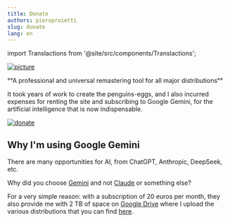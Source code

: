 ```yaml
---
title: Donate
authors: pieroproietti
slug: donate
lang: en
---
```

import Translactions from '@site/src/components/Translactions';

<Translactions />

[![picture](/img/donate-picture.png)](https://paypal.me/penguinseggs)

°°A professional and universal remastering tool for all major distributions°°

It took years of work to create the penguins-eggs, and I also incurred expenses for renting the site and subscribing to Google Gemini, for the artificial intelligence that is now indispensable.


[![donate](https://img.shields.io/badge/Donate-00457C?style=for-the-badge&logo=paypal&logoColor=white)](https://paypal.me/penguinseggs)

## Why I'm using Google Gemini
There are many opportunities for AI, from ChatGPT, Anthropic, DeepSeek, etc. 

Why did you choose [Gemini](https://gemini.google.com/) and not [Claude](https://claude.ai)  or something else?

For a very simple reason: with a subscription of 20 euros per month, they also provide me with 2 TB of space on [Google Drive](https://drive.google.com/) where I upload the various distributions that you can find [here](https://drive.google.com/drive/folders/19M7fDEebPZjEY4yHD79zSMWFndCPishN?hl).